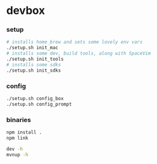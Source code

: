 # devbox

### setup
```bash
# installs home_brew and sets some lovely env vars
./setup.sh init_mac
# installs some dev, build tools, along with SpaceVim
./setup.sh init_tools
# installs some sdks
./setup.sh init_sdks
```

### config
```bash
./setup.sh config_box
./setup.sh config_prompt
```

### binaries

```bash
npm install .
npm link
```

```bash
dev -h
mvnup -h
```